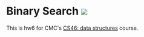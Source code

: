 # Binary Search ![](https://api.travis-ci.com/shashankvineet/binary_search.svg?branch=master)

This is hw6 for CMC's [CS46: data structures](https://github.com/mikeizbicki/cmc-csci046) course.
